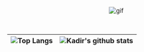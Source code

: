 <p align="center" >
<img src="https://github.com/kadir-ince/kadir-ince/blob/master/js.gif?raw=true" alt="gif" >
</p>



<br>

| ![Top Langs](https://github-readme-stats.vercel.app/api/top-langs/?username=kadir-ince&hide_langs_below=1&hide_border=true&hide=html,shaderlab,hlsl,c%23,css&langs_count=4&show_icons=true&title_color=0A84FF&icon_color=3080ed&text_color=000000&bg_color=ffffff)| ![Kadir's github stats](https://github-readme-stats.vercel.app/api/?username=kadir-ince&show_icons=true&title_color=0A84FF&icon_color=3080ed&text_color=000000&bg_color=ffffff&hide_border=true&count_private=true) |
|------------------------------------------------------------------------------------------------------------|------------------------------------------------------------------------------------------------------------------------------------------------------------------------------------------------------------------|

